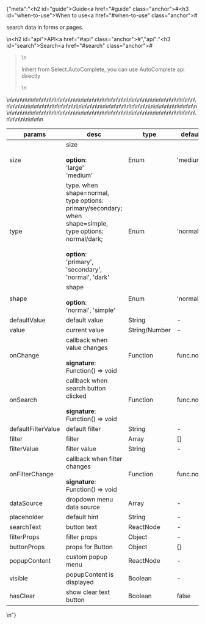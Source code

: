 {"meta":"<h2 id=\"guide\">Guide<a href=\"#guide\" class=\"anchor\">#</a></h2><h3 id=\"when-to-use\">When to use<a href=\"#when-to-use\" class=\"anchor\">#</a></h3><p>search data in forms or pages.</p>\n<h2 id=\"api\">API<a href=\"#api\" class=\"anchor\">#</a></h2>","api":"<h3 id=\"search\">Search<a href=\"#search\" class=\"anchor\">#</a></h3><blockquote>\n<p>Inhert from  Select.AutoComplete, you can use AutoComplete api directly</p>\n</blockquote>\n<table>\n<thead>\n<tr>\n<th>params</th>\n<th>desc</th>\n<th>type</th>\n<th>default</th>\n</tr>\n</thead>\n<tbody>\n<tr>\n<td>size</td>\n<td>size<br><br><strong>option</strong>:<br>&apos;large&apos;<br>&apos;medium&apos;</td>\n<td>Enum</td>\n<td>&apos;medium&apos;</td>\n</tr>\n<tr>\n<td>type</td>\n<td>type. when shape=normal, type options: primary/secondary; when shape=simple, type options: normal/dark;<br><br><strong>option</strong>:<br>&apos;primary&apos;, &apos;secondary&apos;, &apos;normal&apos;, &apos;dark&apos;</td>\n<td>Enum</td>\n<td>&apos;normal&apos;</td>\n</tr>\n<tr>\n<td>shape</td>\n<td>shape<br><br><strong>option</strong>:<br>&apos;normal&apos;, &apos;simple&apos;</td>\n<td>Enum</td>\n<td>&apos;normal&apos;</td>\n</tr>\n<tr>\n<td>defaultValue</td>\n<td>default value</td>\n<td>String</td>\n<td>-</td>\n</tr>\n<tr>\n<td>value</td>\n<td>current value</td>\n<td>String/Number</td>\n<td>-</td>\n</tr>\n<tr>\n<td>onChange</td>\n<td>callback when value changes<br><br><strong>signature</strong>:<br>Function() =&gt; void</td>\n<td>Function</td>\n<td>func.noop</td>\n</tr>\n<tr>\n<td>onSearch</td>\n<td>callback when search button clicked<br><br><strong>signature</strong>:<br>Function() =&gt; void</td>\n<td>Function</td>\n<td>func.noop</td>\n</tr>\n<tr>\n<td>defaultFilterValue</td>\n<td>default filter</td>\n<td>String</td>\n<td>-</td>\n</tr>\n<tr>\n<td>filter</td>\n<td>filter</td>\n<td>Array</td>\n<td>[]</td>\n</tr>\n<tr>\n<td>filterValue</td>\n<td>filter value</td>\n<td>String</td>\n<td>-</td>\n</tr>\n<tr>\n<td>onFilterChange</td>\n<td>callback when filter changes<br><br><strong>signature</strong>:<br>Function() =&gt; void</td>\n<td>Function</td>\n<td>func.noop</td>\n</tr>\n<tr>\n<td>dataSource</td>\n<td>dropdown menu data source</td>\n<td>Array</td>\n<td>-</td>\n</tr>\n<tr>\n<td>placeholder</td>\n<td>default hint</td>\n<td>String</td>\n<td>-</td>\n</tr>\n<tr>\n<td>searchText</td>\n<td>button  text</td>\n<td>ReactNode</td>\n<td>-</td>\n</tr>\n<tr>\n<td>filterProps</td>\n<td>filter props</td>\n<td>Object</td>\n<td>-</td>\n</tr>\n<tr>\n<td>buttonProps</td>\n<td>props for Button</td>\n<td>Object</td>\n<td>{}</td>\n</tr>\n<tr>\n<td>popupContent</td>\n<td>custom popup menu</td>\n<td>ReactNode</td>\n<td>-</td>\n</tr>\n<tr>\n<td>visible</td>\n<td>popupContent is displayed</td>\n<td>Boolean</td>\n<td>-</td>\n</tr>\n<tr>\n<td>hasClear</td>\n<td>show clear text button</td>\n<td>Boolean</td>\n<td>false</td>\n</tr>\n</tbody>\n</table>\n"}
